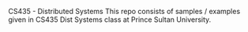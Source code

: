 CS435 - Distributed Systems
This repo consists of samples / examples given in CS435 Dist Systems class at Prince Sultan University.
